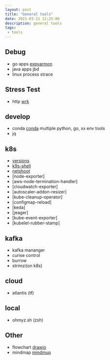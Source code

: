 ```yaml
---
layout: post
title: "General tools"
date: 2021-03-21 12:25:06
description: general tools
tags: 
 - tools
---
```


## Debug
- go apps
[expvarmon](https://github.com/divan/expvarmon)
- java apps
jbd
- linux process
strace

## Stress Test
- http
[wrk](https://github.com/wg/wrk)

## develop
- conda
[conda](https://conda.io/projects/conda/en/latest/user-guide/tasks/manage-environments.html)
multiple python, go, xx env tools
- jq

## k8s
- [versions](https://relnotes.k8s.io)
- [k9s-shell](https://k9scli.io/)
- [netshoot](https://github.com/nicolaka/netshoot)
- [node-exporter]
- [aws-node-termination-handler]
- [cloudwatch-exporter]
- [autoscaler-addon-resizer]
- [kube-cleanup-operator]
- [configmap-reload]
- [keda]
- [jeager]
- [kube-event-exporter]
- [kubelet-rubber-stamp]

## kafka
- kafka mananger
- curise control
- burrow
- strimzi(on k8s)

## cloud
- atlantis (tf)

## local
- ohmyz.sh (zsh)

## Other
- flowchart
[drawio](https://app.diagrams.net)
- mindmap
[mindmup](https://www.mindmup.com)
